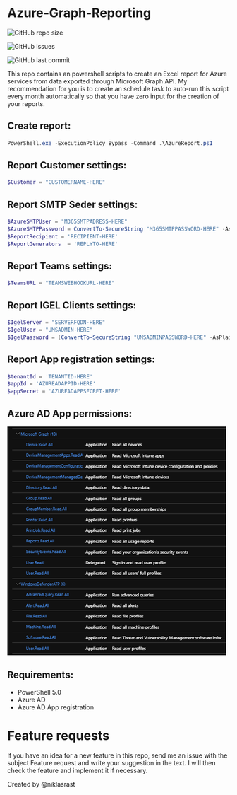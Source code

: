 # Azure-Graph-Reporting

![GitHub repo size](https://img.shields.io/github/repo-size/niklasrast/Azure-Graph-Reporting)

![GitHub issues](https://img.shields.io/github/issues-raw/niklasrast/Azure-Graph-Reporting)

![GitHub last commit](https://img.shields.io/github/last-commit/niklasrast/Azure-Graph-Reporting)

This repo contains an powershell scripts to create an Excel report for Azure services from data exported through Microsoft Graph API.
My recommendation for you is to create an schedule task to auto-run this script every month automatically so that you have zero input for the creation of your reports.

## Create report:
```powershell
PowerShell.exe -ExecutionPolicy Bypass -Command .\AzureReport.ps1
```

## Report Customer settings:
```powershell
$Customer = "CUSTOMERNAME-HERE"
```

## Report SMTP Seder settings:
```powershell
$AzureSMTPUser = "M365SMTPADRESS-HERE"
$AzureSMTPPassword = ConvertTo-SecureString "M365SMTPPASSWORD-HERE" -AsPlainText -Force
$ReportRecipient = 'RECIPIENT-HERE'
$ReportGenerators  = 'REPLYTO-HERE'
```

## Report Teams settings:
```powershell
$TeamsURL = "TEAMSWEBHOOKURL-HERE"
```

## Report IGEL Clients settings:
```powershell
$IgelServer = "SERVERFQDN-HERE"
$IgelUser = "UMSADMIN-HERE"
$IgelPassword = (ConvertTo-SecureString "UMSADMINPASSWORD-HERE" -AsPlainText -Force) 
```

## Report App registration settings:
```powershell
$tenantId = 'TENANTID-HERE'
$appId = 'AZUREADAPPID-HERE'
$appSecret = 'AZUREADAPPSECRET-HERE'
```

## Azure AD App permissions:
![Alt text](https://github.com/niklasrast/Azure-Graph-Reporting/blob/main/azure-ad-app-permissions.png "App permissions details")

## Requirements:
- PowerShell 5.0
- Azure AD
- Azure AD App registration

# Feature requests
If you have an idea for a new feature in this repo, send me an issue with the subject Feature request and write your suggestion in the text. I will then check the feature and implement it if necessary.

Created by @niklasrast 